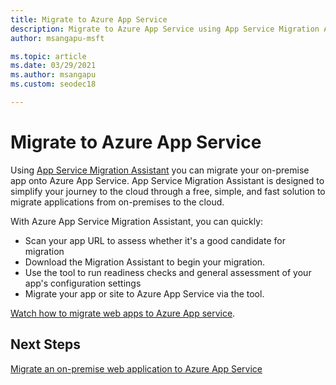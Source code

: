 ```yaml
---
title: Migrate to Azure App Service
description: Migrate to Azure App Service using App Service Migration Assistant.
author: msangapu-msft

ms.topic: article
ms.date: 03/29/2021
ms.author: msangapu
ms.custom: seodec18

---
```

# Migrate to Azure App Service

Using [App Service Migration Assistant](https://azure.microsoft.com/services/app-service/migration-assistant/) you can migrate your on-premise app onto Azure App Service. App Service Migration Assistant is designed to simplify your journey to the cloud through a free, simple, and fast solution to migrate applications from on-premises to the cloud.

With Azure App Service Migration Assistant, you can quickly:

- Scan your app URL to assess whether it's a good candidate for migration
- Download the Migration Assistant to begin your migration.
- Use the tool to run readiness checks and general assessment of your app's configuration settings
- Migrate your app or site to Azure App Service via the tool.

[Watch how to migrate web apps to Azure App service](https://www.youtube.com/watch?v=9LBUmkUhmXU).

## Next Steps
[Migrate an on-premise web application to Azure App Service](https://docs.microsoft.com/learn/modules/migrate-app-service-migration-assistant/)
